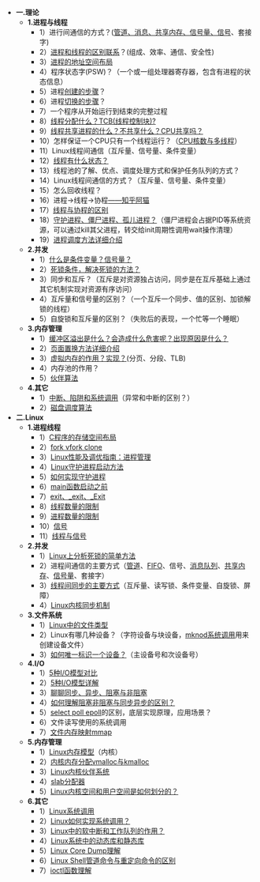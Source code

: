 * **一.理论**
    - **1.进程与线程**
        - 1）进行间通信的方式？([管道、消息、共享内存、信号量、信号](https://github.com/arkingc/note/blob/master/%E6%93%8D%E4%BD%9C%E7%B3%BB%E7%BB%9F/%E6%93%8D%E4%BD%9C%E7%B3%BB%E7%BB%9F.md#3unix%E5%B9%B6%E5%8F%91%E6%9C%BA%E5%88%B6)、套接字)
        - 2）[进程和线程的区别联系](https://github.com/arkingc/note/blob/master/%E6%93%8D%E4%BD%9C%E7%B3%BB%E7%BB%9F/%E6%93%8D%E4%BD%9C%E7%B3%BB%E7%BB%9F.md#1%E8%BF%9B%E7%A8%8B%E4%B8%8E%E7%BA%BF%E7%A8%8B)？(组成、效率、通信、安全性)
        - 3）[进程的地址空间布局](https://blog.csdn.net/yusiguyuan/article/details/45155035)
        - 4）程序状态字(PSW)？（一个或一组处理器寄存器，包含有进程的状态信息）
        - 5）进程[创建的步骤](https://github.com/arkingc/note/blob/master/%E6%93%8D%E4%BD%9C%E7%B3%BB%E7%BB%9F/%E6%93%8D%E4%BD%9C%E7%B3%BB%E7%BB%9F.md#21-%E8%BF%9B%E7%A8%8B%E7%9A%84%E5%88%9B%E5%BB%BA%E4%B8%8E%E7%BB%88%E6%AD%A2)？
        - 6）进程[切换的步骤](https://github.com/arkingc/note/blob/master/%E6%93%8D%E4%BD%9C%E7%B3%BB%E7%BB%9F/%E6%93%8D%E4%BD%9C%E7%B3%BB%E7%BB%9F.md#42-%E8%BF%9B%E7%A8%8B%E5%88%87%E6%8D%A2)？
        - 7）一个程序从开始运行到结束的完整过程
        - 8）[线程分配什么？TCB(线程控制块)?](https://github.com/arkingc/note/blob/master/%E6%93%8D%E4%BD%9C%E7%B3%BB%E7%BB%9F/%E6%93%8D%E4%BD%9C%E7%B3%BB%E7%BB%9F.md#1%E8%BF%9B%E7%A8%8B%E4%B8%8E%E7%BA%BF%E7%A8%8B)
        - 9）[线程共享进程的什么？不共享什么？CPU共享吗？](https://github.com/arkingc/note/blob/master/%E6%93%8D%E4%BD%9C%E7%B3%BB%E7%BB%9F/%E6%93%8D%E4%BD%9C%E7%B3%BB%E7%BB%9F.md#1%E8%BF%9B%E7%A8%8B%E4%B8%8E%E7%BA%BF%E7%A8%8B)
        - 10）怎样保证一个CPU只有一个线程运行？（[CPU核数与多线程](https://blog.csdn.net/qq_33530388/article/details/62448212)）
        - 11）Linux线程间通信（互斥量、信号量、条件变量）
        - 12）[线程有什么状态？](https://github.com/arkingc/note/blob/master/%E6%93%8D%E4%BD%9C%E7%B3%BB%E7%BB%9F/%E6%93%8D%E4%BD%9C%E7%B3%BB%E7%BB%9F.md#2%E7%BA%BF%E7%A8%8B%E7%8A%B6%E6%80%81)
        - 13）线程池的了解、优点、调度处理方式和保护任务队列的方式？
        - 14）Linux线程间通信的方式？（互斥量、信号量、条件变量）
        - 15）怎么回收线程？
        - 16）进程->线程->协程[——知乎阿猫](https://www.zhihu.com/question/20511233)
        - 17）[线程与协程的区别](http://www.jianshu.com/p/d058a0fd4ac8)
        - 18）[守护进程、僵尸进程、孤儿进程？](http://liubigbin.github.io/2016/03/11/Linux-%E4%B9%8B%E5%AE%88%E6%8A%A4%E8%BF%9B%E7%A8%8B%E3%80%81%E5%83%B5%E6%AD%BB%E8%BF%9B%E7%A8%8B%E4%B8%8E%E5%AD%A4%E5%84%BF%E8%BF%9B%E7%A8%8B/)（僵尸进程会占据PID等系统资源，可以通过kill其父进程，转交给init周期性调用wait操作清理）
        - 19）[进程调度方法详细介绍](https://github.com/arkingc/note/blob/master/%E6%93%8D%E4%BD%9C%E7%B3%BB%E7%BB%9F/%E6%93%8D%E4%BD%9C%E7%B3%BB%E7%BB%9F.md#2%E8%B0%83%E5%BA%A6%E7%AE%97%E6%B3%95)
    - **2.并发**
        - 1）[什么是条件变量？信号量？](https://github.com/arkingc/note/blob/master/%E6%93%8D%E4%BD%9C%E7%B3%BB%E7%BB%9F/%E6%93%8D%E4%BD%9C%E7%B3%BB%E7%BB%9F.md#12-%E4%BA%92%E6%96%A5%E7%9A%84%E8%BD%AF%E4%BB%B6%E6%94%AF%E6%8C%81)
        - 2）[死锁条件，解决死锁的方法？](https://github.com/arkingc/note/blob/master/%E6%93%8D%E4%BD%9C%E7%B3%BB%E7%BB%9F/%E6%93%8D%E4%BD%9C%E7%B3%BB%E7%BB%9F.md#21-%E6%AD%BB%E9%94%81%E7%9A%84%E6%9D%A1%E4%BB%B6)
        - 3）同步和互斥？（互斥是对资源独占访问，同步是在互斥基础上通过其它机制实现对资源有序访问）
        - 4）互斥量和信号量的区别？（一个互斥一个同步、值的区别、加锁解锁的线程）
        - 5）自旋锁和互斥量的区别？（失败后的表现，一个忙等一个睡眠）
    - **3.内存管理**
        - 1）[缓冲区溢出是什么？会造成什么危害呢？出现原因是什么？](https://github.com/arkingc/note/blob/master/%E6%93%8D%E4%BD%9C%E7%B3%BB%E7%BB%9F/%E6%93%8D%E4%BD%9C%E7%B3%BB%E7%BB%9F.md#51-%E7%BC%93%E5%86%B2%E5%8C%BA%E6%BA%A2%E5%87%BA)
        - 2）[页面置换方法详细介绍](https://github.com/arkingc/note/blob/master/%E6%93%8D%E4%BD%9C%E7%B3%BB%E7%BB%9F/%E6%93%8D%E4%BD%9C%E7%B3%BB%E7%BB%9F.md#43-%E7%BD%AE%E6%8D%A2%E7%AD%96%E7%95%A5)
        - 3）[虚拟内存的作用？实现？](https://github.com/arkingc/note/blob/master/%E6%93%8D%E4%BD%9C%E7%B3%BB%E7%BB%9F/%E6%93%8D%E4%BD%9C%E7%B3%BB%E7%BB%9F.md#%E7%AC%AC%E4%B8%83%E7%AB%A0%E8%99%9A%E6%8B%9F%E5%86%85%E5%AD%98)(分页、分段、TLB)
        - 4）内存池的作用？
        - 5）[伙伴算法](https://github.com/arkingc/note/blob/master/%E6%93%8D%E4%BD%9C%E7%B3%BB%E7%BB%9F/%E6%93%8D%E4%BD%9C%E7%B3%BB%E7%BB%9F.md#23-%E4%BC%99%E4%BC%B4%E7%B3%BB%E7%BB%9F)
    - **4.其它**
        - 1）[中断、陷阱和系统调用](https://github.com/arkingc/note/blob/master/%E6%93%8D%E4%BD%9C%E7%B3%BB%E7%BB%9F/%E6%93%8D%E4%BD%9C%E7%B3%BB%E7%BB%9F.md#42-%E8%BF%9B%E7%A8%8B%E5%88%87%E6%8D%A2)（异常和中断的区别？）
        - 2）[磁盘调度算法](https://github.com/arkingc/note/blob/master/%E6%93%8D%E4%BD%9C%E7%B3%BB%E7%BB%9F/%E6%93%8D%E4%BD%9C%E7%B3%BB%E7%BB%9F.md#22-%E7%A3%81%E7%9B%98%E8%B0%83%E5%BA%A6%E7%AE%97%E6%B3%95)
* **二.Linux**
    - **1.进程线程**
        + 1）[C程序的存储空间布局](https://github.com/arkingc/note/blob/master/%E6%93%8D%E4%BD%9C%E7%B3%BB%E7%BB%9F/UNIX%E7%8E%AF%E5%A2%83%E9%AB%98%E7%BA%A7%E7%BC%96%E7%A8%8B.md#3c%E7%A8%8B%E5%BA%8F%E7%9A%84%E5%AD%98%E5%82%A8%E7%A9%BA%E9%97%B4%E5%B8%83%E5%B1%80)
        + 2）[fork vfork clone](temp/进程线程.md#1forkvforkclone)
        + 3）[Linux性能及调优指南：进程管理](http://blog.jobbole.com/105135/)
        + 4）[Linux守护进程启动方法](http://blog.jobbole.com/98657/)
        + 5）[如何实现守护进程](temp/进程线程.md#1如何实现守护进程)
        + 6）[main函数启动之前](https://github.com/arkingc/note/blob/master/%E6%93%8D%E4%BD%9C%E7%B3%BB%E7%BB%9F/UNIX%E7%8E%AF%E5%A2%83%E9%AB%98%E7%BA%A7%E7%BC%96%E7%A8%8B.md#11-main%E5%87%BD%E6%95%B0)
        + 7）[exit、\_exit、\_Exit](https://github.com/arkingc/note/blob/master/%E6%93%8D%E4%BD%9C%E7%B3%BB%E7%BB%9F/UNIX%E7%8E%AF%E5%A2%83%E9%AB%98%E7%BA%A7%E7%BC%96%E7%A8%8B.md#1%E8%BF%9B%E7%A8%8B%E7%9A%84%E5%90%AF%E5%8A%A8%E4%B8%8E%E7%BB%88%E6%AD%A2)
        + 8）[线程数量的限制](temp/进程线程.md#1线程数量的限制)
        + 9）[进程数量的限制](temp/进程线程.md#2进程数量的限制)
        + 10）[信号](temp/信号.md#1信号)
        + 11）[线程与信号](temp/信号.md#2线程与信号)
    - **2.并发**
        + 1）[Linux上分析死锁的简单方法](http://blog.jobbole.com/109743/)
        + 2）进程间通信的主要方式（[管道](https://github.com/arkingc/note/blob/master/%E6%93%8D%E4%BD%9C%E7%B3%BB%E7%BB%9F/UNIX%E7%8E%AF%E5%A2%83%E9%AB%98%E7%BA%A7%E7%BC%96%E7%A8%8B.md#1%E7%AE%A1%E9%81%93)、[FIFO](https://github.com/arkingc/note/blob/master/%E6%93%8D%E4%BD%9C%E7%B3%BB%E7%BB%9F/UNIX%E7%8E%AF%E5%A2%83%E9%AB%98%E7%BA%A7%E7%BC%96%E7%A8%8B.md#3fifo)、信号、[消息队列](https://github.com/arkingc/note/blob/master/%E6%93%8D%E4%BD%9C%E7%B3%BB%E7%BB%9F/UNIX%E7%8E%AF%E5%A2%83%E9%AB%98%E7%BA%A7%E7%BC%96%E7%A8%8B.md#5%E6%B6%88%E6%81%AF%E9%98%9F%E5%88%97)、[共享内存](https://github.com/arkingc/note/blob/master/%E6%93%8D%E4%BD%9C%E7%B3%BB%E7%BB%9F/UNIX%E7%8E%AF%E5%A2%83%E9%AB%98%E7%BA%A7%E7%BC%96%E7%A8%8B.md#7%E5%85%B1%E4%BA%AB%E5%AD%98%E5%82%A8)、[信号量](https://github.com/arkingc/note/blob/master/%E6%93%8D%E4%BD%9C%E7%B3%BB%E7%BB%9F/UNIX%E7%8E%AF%E5%A2%83%E9%AB%98%E7%BA%A7%E7%BC%96%E7%A8%8B.md#8posix%E4%BF%A1%E5%8F%B7%E9%87%8F)、套接字）
        + 3）[线程间同步的主要方式](https://github.com/arkingc/note/blob/master/%E6%93%8D%E4%BD%9C%E7%B3%BB%E7%BB%9F/UNIX%E7%8E%AF%E5%A2%83%E9%AB%98%E7%BA%A7%E7%BC%96%E7%A8%8B.md#2%E7%BA%BF%E7%A8%8B%E5%90%8C%E6%AD%A5)（互斥量、读写锁、条件变量、自旋锁、屏障）
        + 4）[Linux内核同步机制](http://blog.jobbole.com/91784/)
    - **3.文件系统**
        + 1）[Linux中的文件类型](https://github.com/arkingc/note/blob/master/%E6%93%8D%E4%BD%9C%E7%B3%BB%E7%BB%9F/UNIX%E7%8E%AF%E5%A2%83%E9%AB%98%E7%BA%A7%E7%BC%96%E7%A8%8B.md#2%E6%96%87%E4%BB%B6%E7%B1%BB%E5%9E%8B)
        + 2）Linux有哪几种设备？（字符设备与块设备，[mknod系统调用](https://blog.csdn.net/lqp276/article/details/53502992)用来创建设备文件）
        + 3）[如何唯一标识一个设备？](https://github.com/arkingc/note/blob/master/%E6%93%8D%E4%BD%9C%E7%B3%BB%E7%BB%9F/UNIX%E7%8E%AF%E5%A2%83%E9%AB%98%E7%BA%A7%E7%BC%96%E7%A8%8B.md#13%E8%AE%BE%E5%A4%87%E7%89%B9%E6%AE%8A%E6%96%87%E4%BB%B6)（主设备号和次设备号）
    - **4.I/O**
        + 1）[5种I/O模型对比](https://github.com/arkingc/note/blob/master/%E6%93%8D%E4%BD%9C%E7%B3%BB%E7%BB%9F/UNIX%E7%8E%AF%E5%A2%83%E9%AB%98%E7%BA%A7%E7%BC%96%E7%A8%8B.md#%E5%85%AB%E9%AB%98%E7%BA%A7io)
        + 2）[5种I/O模型详解](http://www.jianshu.com/p/486b0965c296)
        + 3）[聊聊同步、异步、阻塞与非阻塞](http://www.jianshu.com/p/aed6067eeac)
        + 4）[如何理解阻塞非阻塞与同步异步的区别？](temp/IO.md#2如何理解阻塞非阻塞与同步异步的区别)
        + 5）[select poll epoll](https://segmentfault.com/a/1190000003063859)的区别，底层实现原理，应用场景？
        + 6）文件读写使用的系统调用
        + 7）[文件内存映射mmap](https://github.com/arkingc/note/blob/master/%E6%93%8D%E4%BD%9C%E7%B3%BB%E7%BB%9F/UNIX%E7%8E%AF%E5%A2%83%E9%AB%98%E7%BA%A7%E7%BC%96%E7%A8%8B.md#6%E5%AD%98%E5%82%A8%E6%98%A0%E5%B0%84io)
    - **5.内存管理**
        + 1）[Linux内存模型](https://www.ibm.com/developerworks/cn/linux/l-memmod/)（内核）
        + 2）[内核内存分配vmalloc与kmalloc](temp/内核内存管理.md#1内核内存分配)
        + 3）[Linux内核伙伴系统](temp/内核内存管理.md#二伙伴系统)
        + 4）[slab分配器](temp/内核内存管理.md#三slab分配器)
        + 5）[Linux内核空间和用户空间是如何划分的？](temp/内核内存管理.md#1linux内核空间与用户空间是如何划分的)
    - **6.其它**
        + 1）[Linux系统调用](http://gityuan.com/2016/05/21/syscall/)
        + 2）[Linux如何实现系统调用？](temp/系统调用.md#1linux通过什么方式实现系统调用)
        + 3）[Linux中的软中断和工作队列的作用？](temp/进程线程.md#1linux中的软中断和工作队列的作用)
        + 4）[Linux系统中的动态库和静态库](http://blog.jobbole.com/107977/)
        + 5）[Linux Core Dump理解](http://blog.jobbole.com/107760/)
        + 6）[Linux Shell管道命令与重定向命令的区别](http://blog.jobbole.com/93132/)
        + 7）[ioctl函数理解](http://www.cnblogs.com/li-hao/archive/2011/12/22/2297687.html)


